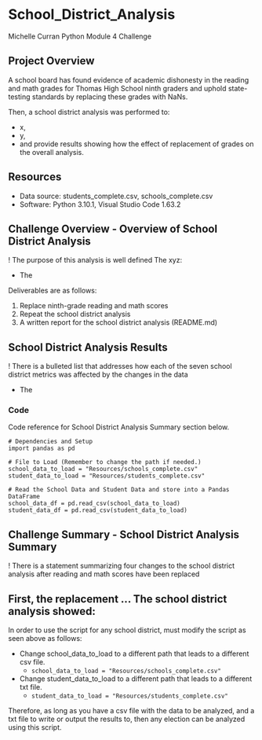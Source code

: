 # School_District_Analysis
Michelle Curran
Python Module 4 Challenge

## Project Overview
A school board has found evidence of academic dishonesty in the reading and math grades for Thomas High School ninth graders and uphold state-testing standards by replacing these grades with NaNs.

Then, a school district analysis was performed to:
- x,
- y, 
- and provide results showing how the effect of replacement of grades on the overall analysis.

## Resources
- Data source: students_complete.csv, schools_complete.csv
- Software: Python 3.10.1, Visual Studio Code 1.63.2

## Challenge Overview - Overview of School District Analysis
! The purpose of this analysis is well defined 
The xyz:
  * The

Deliverables are as follows:
1. Replace ninth-grade reading and math scores
2. Repeat the school district analysis
3. A written report for the school district analysis (README.md)

## School District Analysis Results
! There is a bulleted list that addresses how each of the seven school district metrics was affected by the changes in the data 

- The 

### Code
Code reference for School District Analysis Summary section below.
```
# Dependencies and Setup
import pandas as pd

# File to Load (Remember to change the path if needed.)
school_data_to_load = "Resources/schools_complete.csv"
student_data_to_load = "Resources/students_complete.csv"

# Read the School Data and Student Data and store into a Pandas DataFrame
school_data_df = pd.read_csv(school_data_to_load)
student_data_df = pd.read_csv(student_data_to_load)

```

## Challenge Summary - School District Analysis Summary
! There is a statement summarizing four changes to the school district analysis after reading and math scores have been replaced 

First, the replacement ...
The school district analysis showed:
- 

In order to use the script for any school district, must modify the script as seen above as follows:
- Change school_data_to_load to a different path that leads to a different csv file. 
    - ```school_data_to_load = "Resources/schools_complete.csv"```
- Change student_data_to_load  to a different path that leads to a different txt file. 
    - ```student_data_to_load = "Resources/students_complete.csv"```
    
 Therefore, as long as you have a csv file with the data to be analyzed, and a txt file to write or output the results to, then any election can be analyzed using this script.
